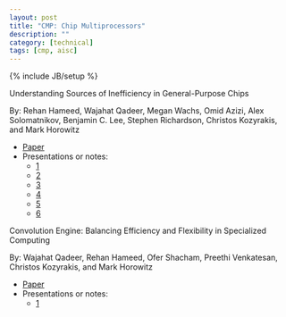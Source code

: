 ```yaml
---
layout: post
title: "CMP: Chip Multiprocessors"
description: ""
category: [technical]
tags: [cmp, aisc]
---
```


{% include JB/setup %}

Understanding Sources of Inefficiency in General-Purpose Chips

By: Rehan Hameed, Wajahat Qadeer, Megan Wachs, Omid Azizi, Alex Solomatnikov, Benjamin C. Lee, Stephen Richardson, Christos Kozyrakis, and Mark Horowitz

- [Paper](http://citeseerx.ist.psu.edu/viewdoc/download?doi=10.1.1.708.3891&rep=rep1&type=pdf)
- Presentations or notes: 
	- [1](https://pdfs.semanticscholar.org/6c60/76129e9b345d52b8e903cbf0b1064461063b.pdf)
	- [2](http://csl.stanford.edu/~christos/publications/2010.efficiency.isca.slides.pdf)
	- [3](https://gist.github.com/rygorous/9124356)
	- [4](https://prezi.com/2drrpfzaktu5/understanding-sources-of-inefficiency-in-general-purpose-chi/)
	- [5](http://www.eecs.umich.edu/courses/eecs573/slides/573%20presentation.pptx)
	- [6](http://ece751.ece.wisc.edu/presentations/paper_08_david_schlais.pptx)
	
	
Convolution Engine: Balancing Efficiency and Flexibility in Specialized Computing

By:  Wajahat Qadeer, Rehan Hameed, Ofer Shacham, Preethi Venkatesan, Christos Kozyrakis, and Mark Horowitz
	
- [Paper](http://csl.stanford.edu/~christos/publications/2015.convolution_engine.cacm.pdf)
- Presentations or notes: 
	- [1](http://csl.stanford.edu/~christos/publications/2013.convolution.isca.slides.pdf) 